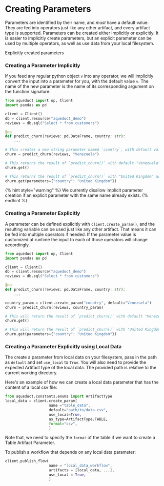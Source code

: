 # Creating Parameters

Parameters are identified by their name, and _must_ have a default value. They are fed into operators just like any other artifact, and every artifact type is supported. Parameters can be created either implicitly or explicitly.
It is easier to implicitly create parameters, but an explicit parameter can be used by multiple operators, as well as use data from your local filesystem.

Explicitly created parameters 

### Creating a Parameter Implicitly

If you feed any regular python object `v` into any operator, we will implicitly convert the input into a parameter for you, with the default value `v`.
The name of the new parameter is the name of its corresponding argument on the function signature.

```python
from aqueduct import op, Client
import pandas as pd

client = Client() 
db = client.resource("aqueduct_demo")
reviews = db.sql("Select * from customers")

@op
def predict_churn(reviews: pd.DataFrame, country: str):
    ...

# This creates a new string parameter named `country`, with default value `Venezuela`.
churn = predict_churn(reviews, "Venezuela")

# This returns the result of `predict_churn()` with default "Venezuela" as the country input.
churn.get()

# This returns the result of `predict_churn()` with "United Kingdom" as the country input.
churn.get(parameters={"country": "United Kingdom"})
```

{% hint style="warning" %}
We currently disallow implicit parameter creation if an explicit parameter with the same name already exists.
{% endhint %}

### Creating a Parameter Explicitly

A parameter can be defined explicitly with `client.create_param()`, and the resulting variable can be used just like any other artifact.
That means it can be fed into multiple operators if needed. If the parameter value is customized at runtime
the input to each of those operators will change accordingly.

```python
from aqueduct import op, Client
import pandas as pd

client = Client() 
db = client.resource("aqueduct_demo")
reviews = db.sql("Select * from customers")

@op
def predict_churn(reviews: pd.DataFrame, country: str):
    ...

country_param = client.create_param("country", default="Venezuela") 
churn = predict_churn(reviews, country_param)

# This will return the result of `predict_churn()` with default "Venezuela" as the country input.
churn.get()

# This will return the result of `predict_churn()` with "United Kingdom" as the country input.
churn.get(parameters={"country": "United Kingdom"})
```

### Creating a Parameter Explicitly using Local Data

The create a parameter from local data on your filesystem, pass in the path as `default` and set `use_local` to `True`. 
You will also need to provide the expected Artifact type of the local data. The provided path is relative to the current
working directory.

Here's an example of how we can create a local data parameter that has the content of a local csv file:

```python
from aqueduct.constants.enums import ArtifactType
local_data = client.create_param(
                    name ="table_data", 
                    default="path/to/data.csv",
                    use_local=True,
                    as_type=ArtifactType.TABLE,
                    format="csv",
                    ) 
```

Note that, we need to specify the `format` of the table if we want to create a Table Artifact Parameter.

To publish a workflow that depends on any local data parameter:

```python
client.publish_flow(
                    name = "local_data_workflow",
                    artifacts = [local_data, ...],
                    use_local = True,
                    ) 
```
